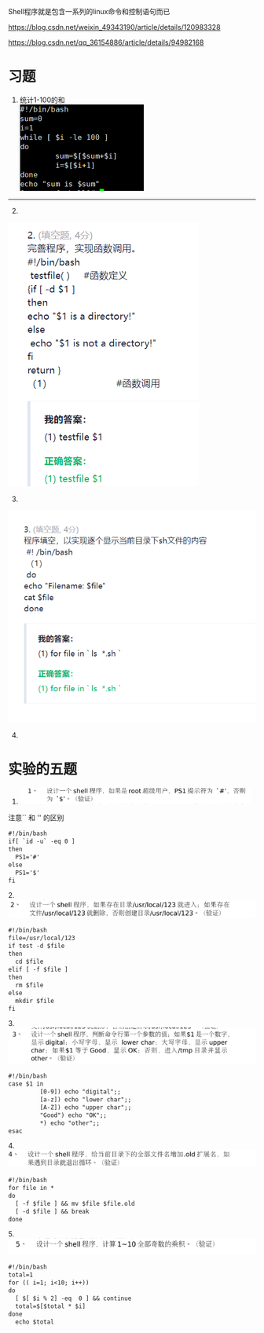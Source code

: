 Shell程序就是包含一系列的linux命令和控制语句而已     

<https://blog.csdn.net/weixin_49343190/article/details/120983328>   

<https://blog.csdn.net/qq_36154886/article/details/94982168>    

# 习题  
1. 统计1-100的和     
![img_91.png](img_91.png)     

----


2.   
![img_92.png](img_92.png)     

3.      
![img_93.png](img_93.png)



4. 
    







# 实验的五题  
1. ![img_107.png](img_107.png)      

注意`` 和 '' 的区别
```shell
#!/bin/bash
if[ `id -u` -eq 0 ]
then 
  PS1='#'
else 
  PS1='$'
fi 
```

2.![img_108.png](img_108.png)    
```shell
#!/bin/bash 
file=/usr/local/123
if test -d $file
then
  cd $file
elif [ -f $file ]
then  
  rm $file
else
  mkdir $file
fi
```     

3.![img_109.png](img_109.png)    
```shell
#!/bin/bash   
case $1 in 
         [0-9]) echo "digital";;
         [a-z]) echo "lower char";;
         [A-Z]) echo "upper char";;
         "Good") echo "OK";;
         *) echo "other";;
esac  
```

4.![img_110.png](img_110.png)    
```shell
#!/bin/bash
for file in * 
do
  [ -f $file ] && mv $file $file.old
  [ -d $file ] && break
done
```


5.![img_111.png](img_111.png)    
```shell
#!/bin/bash 
total=1
for (( i=1; i<10; i++)) 
do
  [ $[ $i % 2] -eq  0 ] && continue
  total=$[$total * $i]
done
  echo $total
```